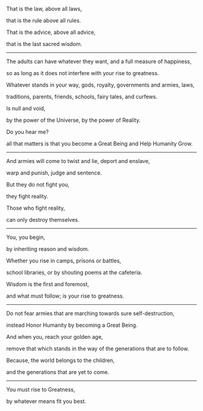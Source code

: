 That is the law, above all laws,

that is the rule above all rules.

That is the advice, above all advice,

that is the last sacred wisdom.

---

The adults can have whatever they want, and a full measure of happiness,

so as long as it does not interfere with your rise to greatness.

Whatever stands in your way, gods, royalty, governments and armies, laws,

traditions, parents, friends, schools, fairy tales, and curfews.

Is null and void,

by the power of the Universe, by the power of Reality.

Do you hear me?

all that matters is that you become a Great Being and Help Humanity Grow.

---

And armies will come to twist and lie, deport and enslave,

warp and punish, judge and sentence.

But they do not fight you,

they fight reality.

Those who fight reality,

can only destroy themselves.

---

You, you begin,

by inheriting reason and wisdom.

Whether you rise in camps, prisons or battles,

school libraries, or by shouting poems at the cafeteria.

Wisdom is the first and foremost,

and what must follow; is your rise to greatness.

---

Do not fear armies that are marching towards sure self-destruction,

instead Honor Humanity by becoming a Great Being.

And when you, reach your golden age,

remove that which stands in the way of the generations that are to follow.

Because, the world belongs to the children,

and the generations that are yet to come.

---

You must rise to Greatness,

by whatever means fit you best.
